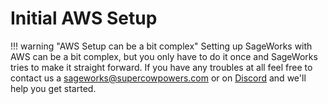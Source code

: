 # Initial AWS Setup

!!! warning "AWS Setup can be a bit complex"
    Setting up SageWorks with AWS can be a bit complex, but you only have to do it once and SageWorks tries to make it straight forward. If you have any troubles at all feel free to contact us a [sageworks@supercowpowers.com](mailto:sageworks@supercowpowers.com) or on [Discord](https://discord.gg/WHAJuz8sw8) and we'll help you get started.
